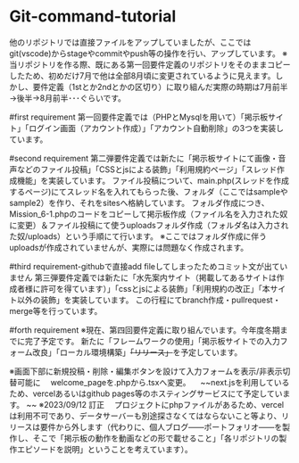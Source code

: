 # Git-command-tutorial
他のリポジトリでは直接ファイルをアップしていましたが、ここではgit(vscode)からstageやcommitやpush等の操作を行い、アップしています。
※当リポジトリを作る際、既にある第一回要件定義のリポジトリをそのままコピーしたため、初めだけ7月で他は全部8月頃に変更されているように見えます。しかし、要件定義（1stとか2ndとかの区切り）に取り組んだ実際の時期は7月前半→後半→8月前半･･･ぐらいです。

#first requirement
第一回要件定義では（PHPとMysqlを用いて）「掲示板サイト」「ログイン画面（アカウント作成）」「アカウント自動削除」の3つを実装しています。

#second requirement
第二弾要件定義では新たに「掲示板サイトにて画像・音声などのファイル投稿」「CSSとjsによる装飾」「利用規約ページ」「スレッド作成機能」を実装しています。
ファイル投稿について、main.php(スレッドを作成するページ)にてスレッド名を入れてもらった後、フォルダ（ここではsampleやsample2）を作り、それをsitesへ格納しています。
フォルダ作成につき、Mission_6-1.phpのコードをコピーして掲示板作成（ファイル名を入力された奴に変更）＆ファイル投稿にて使うuploadsフォルダ作成（フォルダ名は入力された奴/uploads）という手順にて行います。
※ここではフォルダ作成に伴うuploadsが作成されていませんが、実際には問題なく作成されます。

#third requirement-githubで直接add fileしてしまったためコミット文が出ていません
第三弾要件定義では新たに「水先案内サイト（掲載してあるサイトは作成者様に許可を得ています）」「cssとjsによる装飾」「利用規約の改正」「本サイト以外の装飾」を実装しています。
この行程にてbranch作成・pullrequest・merge等を行っています。

#forth requirement
※現在、第四回要件定義に取り組んでいます。今年度冬期までに完了予定です。
新たに「フレームワークの使用」「掲示板サイトでの入力フォーム改良」「ローカル環境構築」~~「リリース」~~を予定しています。

※画面下部に新規投稿・削除・編集ボタンを設けて入力フォームを表示/非表示切替可能に
　welcome_pageを.phpから.tsxへ変更。
　~~next.jsを利用しているため、vercelあるいはgithub pages等のホスティングサービスにて予定しています。
~~
※2023/09/12 訂正
　プロジェクトにphpファイルがあるため、vercelは利用不可であり、データサーバーも別途探さなくてはならないこと等より、リリースは要件から外します（代わりに、個人ブログ――ポートフォリオ――を製作し、そこで「掲示板の動作を動画などの形で載せること」「各リポジトリの製作エピソードを説明」ということを考えています）。

